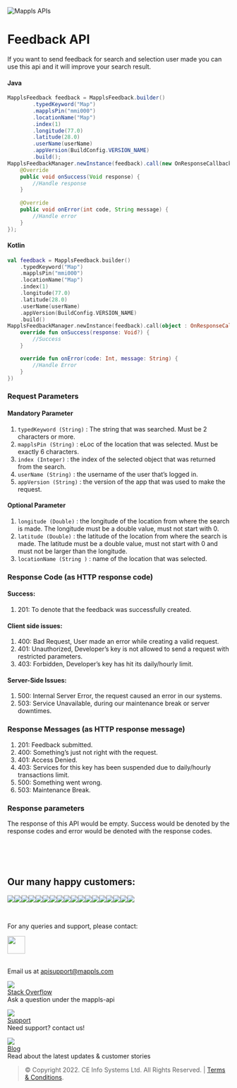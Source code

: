 
![Mappls APIs](https://about.mappls.com/images/mappls-b-logo.svg)

# Feedback API

If you want to send feedback for search and selection user made you can use this api and it will improve your search result.

#### Java
~~~java
MapplsFeedback feedback = MapplsFeedback.builder()  
        .typedKeyword("Map")  
        .mapplsPin("mmi000")  
        .locationName("Map")
        .index(1)  
        .longitude(77.0)  
        .latitude(28.0)  
        .userName(userName)  
        .appVersion(BuildConfig.VERSION_NAME)  
        .build();  
MapplsFeedbackManager.newInstance(feedback).call(new OnResponseCallback<Void>() {  
    @Override  
    public void onSuccess(Void response) {  
        //Handle response  
    }  
  
    @Override  
    public void onError(int code, String message) {  
        //Handle error  
    }  
});
~~~
#### Kotlin
~~~kotlin
val feedback = MapplsFeedback.builder()
    .typedKeyword("Map")
    .mapplsPin("mmi000")
    .locationName("Map")
    .index(1)
    .longitude(77.0)
    .latitude(28.0)
    .userName(userName)
    .appVersion(BuildConfig.VERSION_NAME)
    .build()
MapplsFeedbackManager.newInstance(feedback).call(object : OnResponseCallback<Void?> {
    override fun onSuccess(response: Void?) {
        //Success  
    }

    override fun onError(code: Int, message: String) {
        //Handle Error  
    }
})
~~~
### Request Parameters

#### Mandatory Parameter
1.  `typedKeyword (String)` : The string that was searched. Must be 2 characters or more.
2. `mapplsPin (String)` : eLoc of the location that was selected. Must be exactly 6 characters.
3. `index (Integer)` : the index of the selected object that was returned from the search.
4. `userName (String)` : the username of the user that’s logged in.
5. `appVersion (String)` : the version of the app that was used to make the request.

#### Optional Parameter
1. `longitude (Double)` : the longitude of the location from where the search is made. The longitude must be a double value, must not start with 0.
2.  `latitude (Double)` : the latitude of the location from where the search is made. The latitude must be a double value, must not start with 0 and must not be larger than the longitude.
3.  `locationName (String )` : name of the location that was selected.

### Response Code (as HTTP response code)

#### Success:

1.  201: To denote that the feedback was successfully created.

#### Client side issues:

1.  400: Bad Request, User made an error while creating a valid request.
2.  401: Unauthorized, Developer’s key is not allowed to send a request with restricted parameters.
3.  403: Forbidden, Developer’s key has hit its daily/hourly limit.

#### Server-Side Issues:

1.  500: Internal Server Error, the request caused an error in our systems.
2.  503: Service Unavailable, during our maintenance break or server downtimes.

### Response Messages (as HTTP response message)

1.  201: Feedback submitted.
2.  400: Something’s just not right with the request.
3.  401: Access Denied.
4.  403: Services for this key has been suspended due to daily/hourly transactions limit.
5.  500: Something went wrong.
6.  503: Maintenance Break.

### Response parameters
The response of this API would be empty. Success would be denoted by the response codes and error would be denoted with the response codes.

<br><br><br>

## Our many happy customers:

![](https://www.mapmyindia.com/api/img/logos1/PhonePe.png)![](https://www.mapmyindia.com/api/img/logos1/Arya-Omnitalk.png)![](https://www.mapmyindia.com/api/img/logos1/delhivery.png)![](https://www.mapmyindia.com/api/img/logos1/hdfc.png)![](https://www.mapmyindia.com/api/img/logos1/TVS.png)![](https://www.mapmyindia.com/api/img/logos1/Paytm.png)![](https://www.mapmyindia.com/api/img/logos1/FastTrackz.png)![](https://www.mapmyindia.com/api/img/logos1/ICICI-Pru.png)![](https://www.mapmyindia.com/api/img/logos1/LeanBox.png)![](https://www.mapmyindia.com/api/img/logos1/MFS.png)![](https://www.mapmyindia.com/api/img/logos1/TTSL.png)![](https://www.mapmyindia.com/api/img/logos1/Novire.png)![](https://www.mapmyindia.com/api/img/logos1/OLX.png)![](https://www.mapmyindia.com/api/img/logos1/sun-telematics.png)![](https://www.mapmyindia.com/api/img/logos1/Sensel.png)![](https://www.mapmyindia.com/api/img/logos1/TATA-MOTORS.png)![](https://www.mapmyindia.com/api/img/logos1/Wipro.png)![](https://www.mapmyindia.com/api/img/logos1/Xamarin.png)

<br>

For any queries and support, please contact:

[<img src="https://mmi-api-team.s3.amazonaws.com/Mappls-SDKs/Resources/mappls-logo.png" height="40"/> </p>](https://about.mappls.com/api/)    
Email us at [apisupport@mappls.com](mailto:apisupport@mappls.com)

![](https://www.mapmyindia.com/api/img/icons/stack-overflow.png)    
[Stack Overflow](https://stackoverflow.com/questions/tagged/mappls-api)    
Ask a question under the mappls-api

![](https://www.mapmyindia.com/api/img/icons/support.png)    
[Support](https://about.mappls.com/contact/)    
Need support? contact us!

![](https://www.mapmyindia.com/api/img/icons/blog.png)    
[Blog](http://www.mapmyindia.com/blog/)    
Read about the latest updates & customer stories

> © Copyright 2022. CE Info Systems Ltd. All Rights Reserved. | [Terms & Conditions](https://about.mappls.com/api/terms-&-conditions).